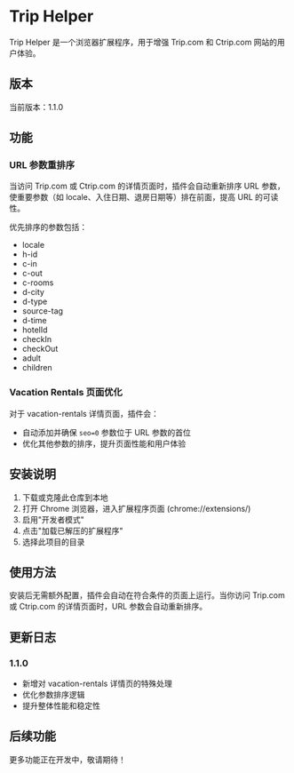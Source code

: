 # Trip Helper

Trip Helper 是一个浏览器扩展程序，用于增强 Trip.com 和 Ctrip.com 网站的用户体验。

## 版本

当前版本：1.1.0

## 功能

### URL 参数重排序

当访问 Trip.com 或 Ctrip.com 的详情页面时，插件会自动重新排序 URL 参数，使重要参数（如 locale、入住日期、退房日期等）排在前面，提高 URL 的可读性。

优先排序的参数包括：

- locale
- h-id
- c-in
- c-out
- c-rooms
- d-city
- d-type
- source-tag
- d-time
- hotelId
- checkIn
- checkOut
- adult
- children

### Vacation Rentals 页面优化

对于 vacation-rentals 详情页面，插件会：
- 自动添加并确保 `seo=0` 参数位于 URL 参数的首位
- 优化其他参数的排序，提升页面性能和用户体验

## 安装说明

1. 下载或克隆此仓库到本地
2. 打开 Chrome 浏览器，进入扩展程序页面 (chrome://extensions/)
3. 启用"开发者模式"
4. 点击"加载已解压的扩展程序"
5. 选择此项目的目录

## 使用方法

安装后无需额外配置，插件会自动在符合条件的页面上运行。当你访问 Trip.com 或 Ctrip.com 的详情页面时，URL 参数会自动重新排序。

## 更新日志

### 1.1.0
- 新增对 vacation-rentals 详情页的特殊处理
- 优化参数排序逻辑
- 提升整体性能和稳定性

## 后续功能

更多功能正在开发中，敬请期待！
